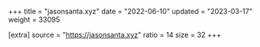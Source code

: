 +++
title = "jasonsanta.xyz"
date = "2022-06-10"
updated = "2023-03-17"
weight = 33095

[extra]
source = "https://jasonsanta.xyz"
ratio = 14
size = 32
+++
